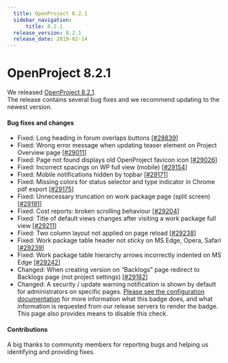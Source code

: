 ```yaml
---
  title: OpenProject 8.2.1
  sidebar_navigation:
      title: 8.2.1
  release_version: 8.2.1
  release_date: 2019-02-14
---
```



# OpenProject 8.2.1

We released
[OpenProject 8.2.1](https://community.openproject.com/versions/1352).  
The release contains several bug fixes and we recommend updating to the
newest version.

#### Bug fixes and changes

 

  - Fixed: Long heading in forum overlaps buttons
    \[[#28839](https://community.openproject.com/wp/28839)\]
  - Fixed: Wrong error message when updating teaser element on
    Project Overview page
    \[[#29011](https://community.openproject.com/wp/29011)\]
  - Fixed: Page not found displays old OpenProject favicon icon
    \[[#29026](https://community.openproject.com/wp/29026)\]
  - Fixed: Incorrect spacings on WP full view (mobile)
    \[[#29154](https://community.openproject.com/wp/29154)\]
  - Fixed: Mobile notifications hidden by topbar
    \[[#29171](https://community.openproject.com/wp/29171)\]
  - Fixed: Missing colors for status selector and type indicator in
    Chrome pdf export
    \[[#29175](https://community.openproject.com/wp/29175)\]
  - Fixed: Unnecessary truncation on work package page (split screen)
    \[[#29191](https://community.openproject.com/wp/29191)\]
  - Fixed: Cost reports: broken scrolling behaviour
    \[[#29204](https://community.openproject.com/wp/29204)\]
  - Fixed: Title of default views changes after visiting a work package
    full view \[[#29211](https://community.openproject.com/wp/29211)\]
  - Fixed: Two column layout not applied on page reload
    \[[#29238](https://community.openproject.com/wp/29238)\]
  - Fixed:
    Work package table header not sticky on MS Edge, Opera, Safari
    \[[#29239](https://community.openproject.com/wp/29239)\]
  - Fixed:
    Work package table hierarchy arrows incorrectly indented on MS
    Edge \[[#29242](https://community.openproject.com/wp/29242)\]
  - Changed: When creating version on
    “Backlogs”
    page redirect to
    Backlogs
    page (not project settings)
    \[[#29182](https://community.openproject.com/wp/29182)\]
  - Changed: A security / update warning notification is shown by
    default for administrators on specific pages. [Please see the
    configuration
    documentation](../../system-admin-guide/information#security-badge)
    for more information what this badge does, and what information is
    requested from our release servers to render the badge. This page
    also provides means to disable this check.

 

#### Contributions

A big thanks to community members for reporting bugs and helping us
identifying and providing fixes.


